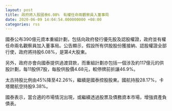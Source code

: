 ```yaml
---
layout: post
title: 政府將入股國泰6.08%　有權任命兩觀察員入董事局
date: 2020-06-09 14:04:54.000000000 +08:00
categories: rss
---
```


國泰公布390億元資本重組計劃，包括向政府發行優先股及認股權證，政府並有權任命兩名觀察員加入董事局。公告顯示，假設所有供股股份獲接納、認股權證全部行使，政府將持股6.08%，是第4大股東。

另外，政府亦會向國泰提供過渡貸款，而重組計劃亦包括一個涉及約117億元的供股計劃，每11股供7股，每股供股價4.68元，較停牌前折讓46.9%。

太古持股比例由45%降至42.26%，繼續是國泰控股股東。國航持股28.17%，卡塔爾航空持股9.38%。

國泰表示，當合適的市場情況出現，或繼續透過股票及債務資本市場，增強資產負債表。
